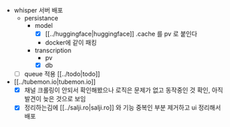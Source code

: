 - whisper 서버 배포
  - persistance
    - model
      - [X] [[../huggingface|huggingface]] .cache 를 pv 로 붙인다
      - docker에 같이 패킹
    - transcription
      - pv
      - [X] db
  - [ ] queue 적용 [[../todo|todo]]
- [[../tubemon.io|tubemon.io]]
  - [X] 채널 크롤링이 안되서 확인해봤으나 로직은 문제가 없고 동작중인 것 확인, 아직 발견이 늦은 것으로 보임
  - [X] 정리하는김에 [[../salji.ro|salji.ro]] 와 기능 중복인 부분 제거하고 ui 정리해서 배포
